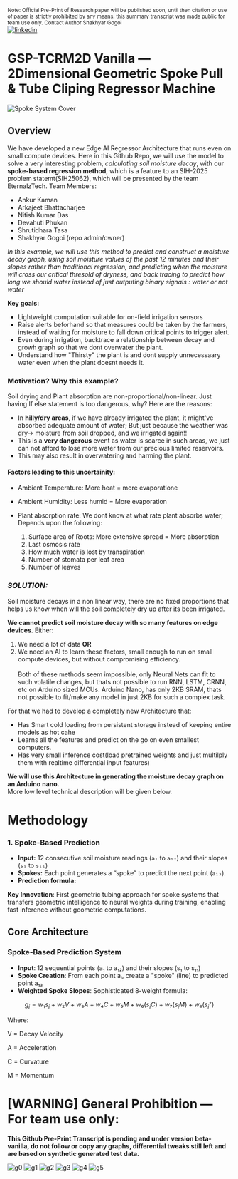 <sub>Note: Official Pre-Print of Research paper will be published soon, until then citation or use of paper is strictly prohibited by any means, this summary transcript was made public for team use only. Contact Author Shakhyar Gogoi</sub> 
\
[![linkedin](https://img.shields.io/badge/linkedin-0A66C2?style=for-the-badge&logo=linkedin&logoColor=white)](wwww.linkedin.com/in/shakhyar-gogoi)


# GSP-TCRM2D Vanilla &mdash; 2Dimensional Geometric Spoke Pull & Tube Cliping Regressor Machine


![Spoke System Cover](spoke_system_cover.png)

## Overview

We have developed a new Edge AI Regressor Architecture that runs even on small compute devices. Here in this Github Repo, we will use the model to solve a very interesting problem, *calculating soil moisture decay*, with our **spoke-based regression method**, which is a feature to an SIH-2025 problem statemt(SIH25062), which will be presented by the team EternalzTech.
Team Members:
- Ankur Kaman
- Arkajeet Bhattacharjee
- Nitish Kumar Das
- Devahuti Phukan
- Shrutidhara Tasa
- Shakhyar Gogoi (repo admin/owner)

*In this example, we will use this method to predict and construct a moisture decay graph, using soil moisture values of the past 12 minutes and their slopes rather than traditional regression, and predicting when the moisture will cross our critical thresold of dryness, and back tracing to predict how long we should water instead of just outputing binary signals : water or not water*

**Key goals:**  
- Lightweight computation suitable for on-field irrigation sensors
- Raise alerts beforhand so that measures could be taken by the farmers, instead of waiting for moisture to fall down critical points to trigger alert. 
- Even during irrigation, backtrace a relationship between decay and growh graph so that we dont overwater the plant.
- Understand how "Thirsty" the plant is and dont supply unnecessaary water even when the plant doesnt needs it.

### **Motivation? Why this example?**

Soil drying and Plant absorption are non-proportional/non-linear. Just having If else statement is too dangerous, why? Here are the reasons:
- In **hilly/dry areas**, if we have already irrigated the plant, it might've absorbed adequate amount of water; But just because the weather was dry-> moisture from soil dropped, and we irrigated again!!
- This is a **very dangerous** event as water is scarce in such areas, we just can not afford to lose more water from our precious limited reservoirs.
- This may also result in overwatering and harming the plant.

#### Factors leading to this uncertainity:
- Ambient Temperature: More heat =  more evaporatione
- Ambient Humidity: Less humid = More evaporation
- Plant absorption rate: We dont know at what rate plant absorbs water; Depends upon the following:

    1. Surface area of Roots: More extensive spread  = More absorption
    2. Last osmosis rate
    3. How much water is lost by transpiration
    4. Number of stomata per leaf area
    5. Number of leaves

 
### ***SOLUTION:***

Soil moisture decays in a non linear way, there are no fixed proportions that helps us know when will the soil completely dry up after its been irrigated. 


**We cannot predict soil moisture decay with so many features on edge devices**. Either: 
1. We need a lot of data **OR**
2. We need an AI to learn these factors, small enough to run on small compute devices, but without compromising efficiency.
\
\
Both of these methods seem impossible, only Neural Nets can fit to such volatile changes, but thats not possible to run RNN, LSTM, CRNN, etc on Arduino sized MCUs. Arduino Nano, has only 2KB SRAM, thats not possible to fit/make any model in just 2KB for such a complex task.

For that we had to develop a completely new Architecture that:
- Has Smart cold loading from persistent storage instead of keeping entire models as hot cahe
- Learns all the features and predict on the go on even smallest computers.
- Has very small inference cost(load pretrained weights and just multilply them with realtime differential input features)

**We will use this Architecture in generating the moisture decay graph on an Arduino nano.**
\
More low level technical description will be given below.
# Methodology

### 1. Spoke-Based Prediction
- **Input:** 12 consecutive soil moisture readings (`a₁` to `a₁₂`) and their slopes (`s₁` to `s₁₁`)  
- **Spokes:** Each point generates a “spoke” to predict the next point (`a₁₃`).  
- **Prediction formula:**

**Key Innovation**: First geometric tubing approach for spoke systems that transfers geometric intelligence to neural weights during training, enabling fast inference without geometric computations.

##  Core Architecture

### Spoke-Based Prediction System
- **Input**: 12 sequential points (a₁ to a₁₂) and their slopes (s₁ to s₁₁)
- **Spoke Creation**: From each point aᵢ, create a "spoke" (line) to predicted point a₁₃
- **Weighted Spoke Slopes**: Sophisticated 8-weight formula:

```math
g_i = w₁s_i + w₂V + w₃A + w₄C + w₅M + w₆(s_iC) + w₇(s_iM) + w₈(s_i²)
```
Where:

V = Decay Velocity

A = Acceleration

C = Curvature

M = Momentum

# [WARNING] General Prohibition &mdash;  For team use only: 
**This Github Pre-Print Transcript is pending and under version beta-vanilla, do not follow or copy any graphs, differential tweaks still left and are based on synthetic generated test data.**

![g0](g0.png)
![g1](g1.png)
![g2](g2.png)
![g3](g3.png)
![g4](g4.png)
![g5](g5.png)
